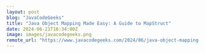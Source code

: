 ```yaml
---
layout: post
blog: "JavaCodeGeeks"
title: "Java Object Mapping Made Easy: A Guide to MapStruct"
date: 2024-06-21T16:34:00Z
image: images/javacodegeeks.png
remote_url: "https://www.javacodegeeks.com/2024/06/java-object-mapping-made-easy-a-guide-to-mapstruct.html"
---
```

